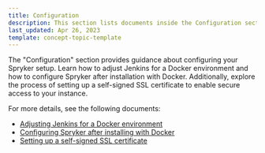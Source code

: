 ```yaml
---
title: Configuration
description: This section lists documents inside the Configuration section.
last_updated: Apr 26, 2023
template: concept-topic-template
---
```


The "Configuration" section provides guidance about configuring your Spryker setup. Learn how to adjust Jenkins for a Docker environment and how to configure Spryker after installation with Docker. Additionally, explore the process of setting up a self-signed SSL certificate to enable secure access to your instance.

For more details, see the following documents:
* [Adjusting Jenkins for a Docker environment](/docs/scos/dev/setup/installing-spryker-with-docker/configuration/adjusting-jenkins-for-a-docker-environment.html)
* [Configuring Spryker after installing with Docker](/docs/scos/dev/setup/installing-spryker-with-docker/configuration/configuring-spryker-after-installing-with-docker.html)
* [Setting up a self-signed SSL certificate](/docs/scos/dev/setup/installing-spryker-with-docker/configuration/setting-up-a-self-signed-ssl-certificate.html)